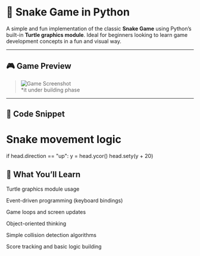

# 🐍 Snake Game in Python

A simple and fun implementation of the classic **Snake Game** using Python’s built-in **Turtle graphics module**. Ideal for beginners looking to learn game development concepts in a fun and visual way.

---

## 🎮 Game Preview

> ![Game Screenshot](preview.png)  
> *it under building phase 

---
 ## 🔎 Code Snippet
# Snake movement logic
if head.direction == "up":
    y = head.ycor()
    head.sety(y + 20)

## 🎯 What You’ll Learn
  Turtle graphics module usage
  
  Event-driven programming (keyboard bindings)
  
  Game loops and screen updates
  
  Object-oriented thinking
  
  Simple collision detection algorithms
  
  Score tracking and basic logic building
  
  
